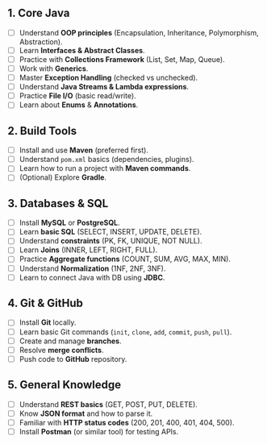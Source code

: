 ## 1. Core Java
- [ ] Understand **OOP principles** (Encapsulation, Inheritance, Polymorphism, Abstraction).
- [ ] Learn **Interfaces & Abstract Classes**.
- [ ] Practice with **Collections Framework** (List, Set, Map, Queue).
- [ ] Work with **Generics**.
- [ ] Master **Exception Handling** (checked vs unchecked).
- [ ] Understand **Java Streams & Lambda expressions**.
- [ ] Practice **File I/O** (basic read/write).
- [ ] Learn about **Enums** & **Annotations**.

## 2. Build Tools
- [ ] Install and use **Maven** (preferred first).
- [ ] Understand `pom.xml` basics (dependencies, plugins).
- [ ] Learn how to run a project with **Maven commands**.
- [ ] (Optional) Explore **Gradle**.

## 3. Databases & SQL
- [ ] Install **MySQL** or **PostgreSQL**.
- [ ] Learn **basic SQL** (SELECT, INSERT, UPDATE, DELETE).
- [ ] Understand **constraints** (PK, FK, UNIQUE, NOT NULL).
- [ ] Learn **Joins** (INNER, LEFT, RIGHT, FULL).
- [ ] Practice **Aggregate functions** (COUNT, SUM, AVG, MAX, MIN).
- [ ] Understand **Normalization** (1NF, 2NF, 3NF).
- [ ] Learn to connect Java with DB using **JDBC**.

## 4. Git & GitHub
- [ ] Install **Git** locally.
- [ ] Learn basic Git commands (`init`, `clone`, `add`, `commit`, `push`, `pull`).
- [ ] Create and manage **branches**.
- [ ] Resolve **merge conflicts**.
- [ ] Push code to **GitHub** repository.

## 5. General Knowledge
- [ ] Understand **REST basics** (GET, POST, PUT, DELETE).
- [ ] Know **JSON format** and how to parse it.
- [ ] Familiar with **HTTP status codes** (200, 201, 400, 401, 404, 500).
- [ ] Install **Postman** (or similar tool) for testing APIs.
